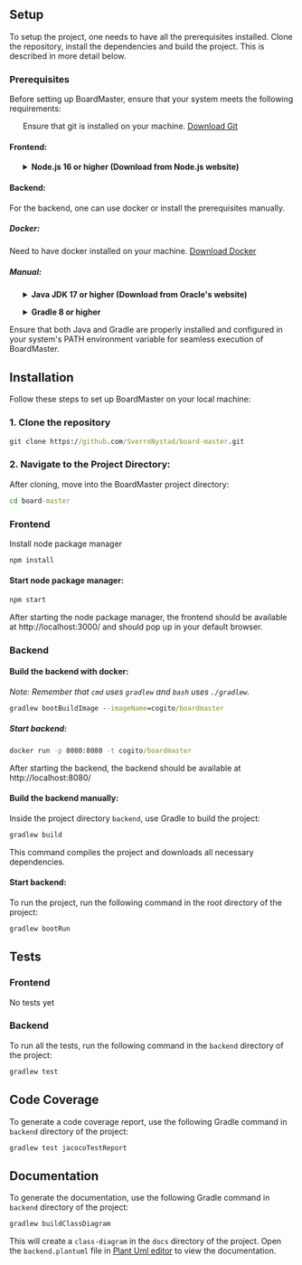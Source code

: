## Setup
To setup the project, one needs to have all the prerequisites installed. Clone the repository, install the dependencies and build the project. This is described in more detail below.

### Prerequisites
Before setting up BoardMaster, ensure that your system meets the following requirements:
<ul> 

Ensure that git is installed on your machine. [Download Git](https://git-scm.com/downloads)

</ul>

#### Frontend:

<ul>
  <details> <summary><b> Node.js 16 or higher (Download from Node.js website) </b></summary>
  BoardMaster requires Node.js to be installed. The project is tested with Node.js 16 and Node.js 20, but it should work fine with any version 16 or higher.
</ul>

#### Backend:
For the backend, one can use docker or install the prerequisites manually.

##### Docker:
Need to have docker installed on your machine. [Download Docker](https://www.docker.com/products/docker-desktop)

##### Manual:
<ul>
  <details> <summary><b> Java JDK 17 or higher (Download from Oracle's website) </b></summary>
  BoardMaster requires Java JDK to be installed. The project is tested with JDK 17, but it should work fine with any version 17 or higher.

  * Java JDK 17 or higher - Java Development Kit is essential for compiling and running Java applications.
    * Download and install it from Oracle's Java JDK Download Page or adopt an open-source JDK like AdoptOpenJDK.
    * After installation, verify the installation by running ```java -version``` and ```javac -version``` in your command line or terminal.
  </details>
</ul>
<ul>
  <details> 
  <summary><b> Gradle 8 or higher </b></summary>
  Gradle is used as the build tool for BoardMaster. It automates the process of building, testing, and deploying the application.

  * Gradle 8 or higher - Gradle brings advanced build toolkit to manage dependencies and other aspects of the build process.
    * You can download Gradle from the Gradle Download Page.
    * Alternatively, if you are using a Gradle Wrapper script (gradlew or gradlew.bat), you do not need to manually install Gradle, as the wrapper script will handle the installation for you.
    * To confirm that Gradle is properly installed, run ```gradlew -v``` in your command line or terminal which will display the installed Gradle version.
  </details>
</ul>
Ensure that both Java and Gradle are properly installed and configured in your system's PATH environment variable for seamless execution of BoardMaster.

## Installation
Follow these steps to set up BoardMaster on your local machine:

### 1. Clone the repository
```cmd
git clone https://github.com/SverreNystad/board-master.git
```

### 2. Navigate to the Project Directory:
After cloning, move into the BoardMaster project directory:
```cmd
cd board-master
```

### Frontend
Install node package manager
```cmd
npm install
```

#### **Start node package manager:**
```cmd
npm start
```
After starting the node package manager, the frontend should be available at http://localhost:3000/ and should pop up in your default browser.

### Backend
#### Build the backend with docker:

*Note: Remember that `cmd` uses `gradlew` and `bash` uses `./gradlew`.*

```cmd
gradlew bootBuildImage --imageName=cogito/boardmaster
```

##### **Start backend:**
```cmd
docker run -p 8080:8080 -t cogito/boardmaster 
```
After starting the backend, the backend should be available at http://localhost:8080/

#### Build the backend manually:
Inside the project directory `backend`, use Gradle to build the project:
```cmd
gradlew build
```
This command compiles the project and downloads all necessary dependencies.


#### **Start backend:**

To run the project, run the following command in the root directory of the project:
```cmd
gradlew bootRun
```

## Tests
### Frontend
No tests yet

### Backend
To run all the tests, run the following command in the `backend` directory of the project:
```cmd
gradlew test
```

## Code Coverage
To generate a code coverage report, use the following Gradle command in `backend` directory of the project:

```cmd
gradlew test jacocoTestReport
```

## Documentation
To generate the documentation, use the following Gradle command in `backend` directory of the project:

```cmd
gradlew buildClassDiagram
```
This will create a `class-diagram` in the `docs` directory of the project. Open the `backend.plantuml` file in [Plant Uml editor](https://www.planttext.com/) to view the documentation.